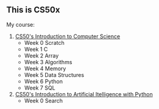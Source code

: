 ## This is CS50x

My course: 
1. [CS50's Introduction to Computer Science](https://cs50.harvard.edu/x/2020/)
   * Week 0 Scratch
   * Week 1 C
   * Week 2 Array
   * Week 3 Algorithms
   * Week 4 Memory
   * Week 5 Data Structures
   * Week 6 Python
   * Week 7 SQL
2. [CS50's Introduction to Artificial Itelligence with Python](https://cs50.harvard.edu/ai/)
    * Week 0 Search
